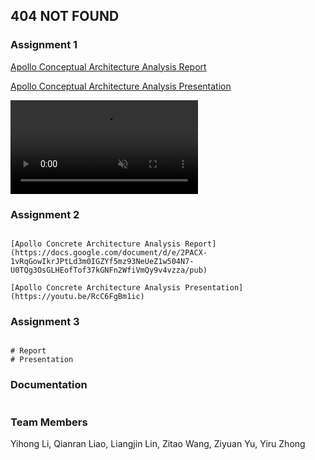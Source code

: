 ## 404 NOT FOUND


### Assignment 1

[Apollo Conceptual Architecture Analysis Report](https://github.com/ashley-liao/ashley-liao.github.io/files/8113738/Group.17-.Apollo.Conceptual.Architecture.Analysis.pdf)

[Apollo Conceptual Architecture Analysis Presentation](https://youtu.be/NWzuqCSJXS0)

 <video src=" https://user-images.githubusercontent.com/71025088/155065352-724677dd-511b-414d-a6a6-f0d2ea17d7ff.mp4
" data-canonical-src=" https://user-images.githubusercontent.com/71025088/155065352-724677dd-511b-414d-a6a6-f0d2ea17d7ff.mp4
" controls="controls" muted="muted" class="d-block rounded-bottom-2 width-fit" style="max-height:640px;">
</video>

### Assignment 2

```

[Apollo Concrete Architecture Analysis Report](https://docs.google.com/document/d/e/2PACX-1vRqGowIkrJPtLd3m0IGZYf5mz93NeUeZ1w504N7-U0TQg3OsGLHEofTof37kGNFn2WfiVmQy9v4vzza/pub)

[Apollo Concrete Architecture Analysis Presentation](https://youtu.be/RcC6FgBm1ic)
```

### Assignment 3

```

# Report
# Presentation
```

### Documentation
```
```


### Team Members
Yihong Li,
Qianran Liao,
Liangjin Lin,
Zitao Wang,
Ziyuan Yu,
Yiru Zhong
